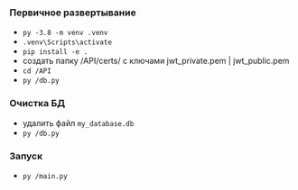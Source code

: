 ### Первичное развертывание

- `py -3.8 -m venv .venv`
- `.venv\Scripts\activate`
- `pip install -e .`
- создать папку /API/certs/ с ключами jwt_private.pem | jwt_public.pem
- `cd /API`
- `py /db.py`

### Очистка БД

- удалить файл `my_database.db`
- `py /db.py`

### Запуск

- `py /main.py`